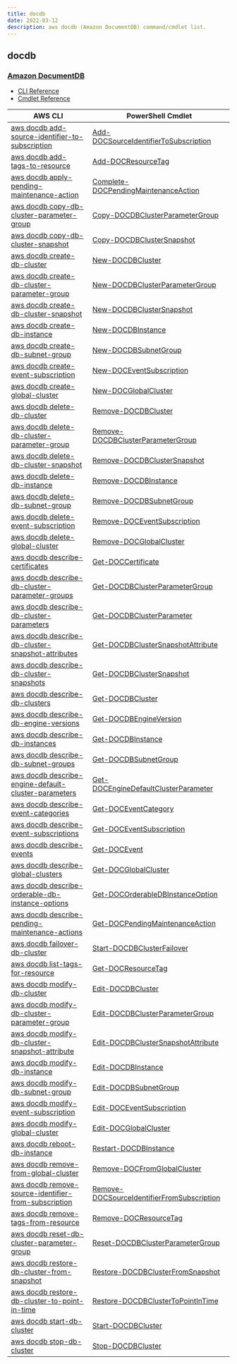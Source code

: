 ```yaml
---
title: docdb
date: 2022-03-12
description: aws docdb (Amazon DocumentDB) command/cmdlet list.
---
```


## docdb

### [Amazon DocumentDB](https://aws.amazon.com/documentdb/)

* [CLI Reference](https://docs.aws.amazon.com/cli/latest/reference/docdb/index.html)
* [Cmdlet Reference](https://docs.aws.amazon.com/powershell/latest/reference/items/Amazon_DocumentDB_cmdlets.html)

|AWS CLI|PowerShell Cmdlet|
|----|----|
|[aws docdb add-source-identifier-to-subscription](https://docs.aws.amazon.com/cli/latest/reference/docdb/add-source-identifier-to-subscription.html)|[Add-DOCSourceIdentifierToSubscription](https://docs.aws.amazon.com/powershell/latest/reference/items/Add-DOCSourceIdentifierToSubscription.html)|
|[aws docdb add-tags-to-resource](https://docs.aws.amazon.com/cli/latest/reference/docdb/add-tags-to-resource.html)|[Add-DOCResourceTag](https://docs.aws.amazon.com/powershell/latest/reference/items/Add-DOCResourceTag.html)|
|[aws docdb apply-pending-maintenance-action](https://docs.aws.amazon.com/cli/latest/reference/docdb/apply-pending-maintenance-action.html)|[Complete-DOCPendingMaintenanceAction](https://docs.aws.amazon.com/powershell/latest/reference/items/Complete-DOCPendingMaintenanceAction.html)|
|[aws docdb copy-db-cluster-parameter-group](https://docs.aws.amazon.com/cli/latest/reference/docdb/copy-db-cluster-parameter-group.html)|[Copy-DOCDBClusterParameterGroup](https://docs.aws.amazon.com/powershell/latest/reference/items/Copy-DOCDBClusterParameterGroup.html)|
|[aws docdb copy-db-cluster-snapshot](https://docs.aws.amazon.com/cli/latest/reference/docdb/copy-db-cluster-snapshot.html)|[Copy-DOCDBClusterSnapshot](https://docs.aws.amazon.com/powershell/latest/reference/items/Copy-DOCDBClusterSnapshot.html)|
|[aws docdb create-db-cluster](https://docs.aws.amazon.com/cli/latest/reference/docdb/create-db-cluster.html)|[New-DOCDBCluster](https://docs.aws.amazon.com/powershell/latest/reference/items/New-DOCDBCluster.html)|
|[aws docdb create-db-cluster-parameter-group](https://docs.aws.amazon.com/cli/latest/reference/docdb/create-db-cluster-parameter-group.html)|[New-DOCDBClusterParameterGroup](https://docs.aws.amazon.com/powershell/latest/reference/items/New-DOCDBClusterParameterGroup.html)|
|[aws docdb create-db-cluster-snapshot](https://docs.aws.amazon.com/cli/latest/reference/docdb/create-db-cluster-snapshot.html)|[New-DOCDBClusterSnapshot](https://docs.aws.amazon.com/powershell/latest/reference/items/New-DOCDBClusterSnapshot.html)|
|[aws docdb create-db-instance](https://docs.aws.amazon.com/cli/latest/reference/docdb/create-db-instance.html)|[New-DOCDBInstance](https://docs.aws.amazon.com/powershell/latest/reference/items/New-DOCDBInstance.html)|
|[aws docdb create-db-subnet-group](https://docs.aws.amazon.com/cli/latest/reference/docdb/create-db-subnet-group.html)|[New-DOCDBSubnetGroup](https://docs.aws.amazon.com/powershell/latest/reference/items/New-DOCDBSubnetGroup.html)|
|[aws docdb create-event-subscription](https://docs.aws.amazon.com/cli/latest/reference/docdb/create-event-subscription.html)|[New-DOCEventSubscription](https://docs.aws.amazon.com/powershell/latest/reference/items/New-DOCEventSubscription.html)|
|[aws docdb create-global-cluster](https://docs.aws.amazon.com/cli/latest/reference/docdb/create-global-cluster.html)|[New-DOCGlobalCluster](https://docs.aws.amazon.com/powershell/latest/reference/items/New-DOCGlobalCluster.html)|
|[aws docdb delete-db-cluster](https://docs.aws.amazon.com/cli/latest/reference/docdb/delete-db-cluster.html)|[Remove-DOCDBCluster](https://docs.aws.amazon.com/powershell/latest/reference/items/Remove-DOCDBCluster.html)|
|[aws docdb delete-db-cluster-parameter-group](https://docs.aws.amazon.com/cli/latest/reference/docdb/delete-db-cluster-parameter-group.html)|[Remove-DOCDBClusterParameterGroup](https://docs.aws.amazon.com/powershell/latest/reference/items/Remove-DOCDBClusterParameterGroup.html)|
|[aws docdb delete-db-cluster-snapshot](https://docs.aws.amazon.com/cli/latest/reference/docdb/delete-db-cluster-snapshot.html)|[Remove-DOCDBClusterSnapshot](https://docs.aws.amazon.com/powershell/latest/reference/items/Remove-DOCDBClusterSnapshot.html)|
|[aws docdb delete-db-instance](https://docs.aws.amazon.com/cli/latest/reference/docdb/delete-db-instance.html)|[Remove-DOCDBInstance](https://docs.aws.amazon.com/powershell/latest/reference/items/Remove-DOCDBInstance.html)|
|[aws docdb delete-db-subnet-group](https://docs.aws.amazon.com/cli/latest/reference/docdb/delete-db-subnet-group.html)|[Remove-DOCDBSubnetGroup](https://docs.aws.amazon.com/powershell/latest/reference/items/Remove-DOCDBSubnetGroup.html)|
|[aws docdb delete-event-subscription](https://docs.aws.amazon.com/cli/latest/reference/docdb/delete-event-subscription.html)|[Remove-DOCEventSubscription](https://docs.aws.amazon.com/powershell/latest/reference/items/Remove-DOCEventSubscription.html)|
|[aws docdb delete-global-cluster](https://docs.aws.amazon.com/cli/latest/reference/docdb/delete-global-cluster.html)|[Remove-DOCGlobalCluster](https://docs.aws.amazon.com/powershell/latest/reference/items/Remove-DOCGlobalCluster.html)|
|[aws docdb describe-certificates](https://docs.aws.amazon.com/cli/latest/reference/docdb/describe-certificates.html)|[Get-DOCCertificate](https://docs.aws.amazon.com/powershell/latest/reference/items/Get-DOCCertificate.html)|
|[aws docdb describe-db-cluster-parameter-groups](https://docs.aws.amazon.com/cli/latest/reference/docdb/describe-db-cluster-parameter-groups.html)|[Get-DOCDBClusterParameterGroup](https://docs.aws.amazon.com/powershell/latest/reference/items/Get-DOCDBClusterParameterGroup.html)|
|[aws docdb describe-db-cluster-parameters](https://docs.aws.amazon.com/cli/latest/reference/docdb/describe-db-cluster-parameters.html)|[Get-DOCDBClusterParameter](https://docs.aws.amazon.com/powershell/latest/reference/items/Get-DOCDBClusterParameter.html)|
|[aws docdb describe-db-cluster-snapshot-attributes](https://docs.aws.amazon.com/cli/latest/reference/docdb/describe-db-cluster-snapshot-attributes.html)|[Get-DOCDBClusterSnapshotAttribute](https://docs.aws.amazon.com/powershell/latest/reference/items/Get-DOCDBClusterSnapshotAttribute.html)|
|[aws docdb describe-db-cluster-snapshots](https://docs.aws.amazon.com/cli/latest/reference/docdb/describe-db-cluster-snapshots.html)|[Get-DOCDBClusterSnapshot](https://docs.aws.amazon.com/powershell/latest/reference/items/Get-DOCDBClusterSnapshot.html)|
|[aws docdb describe-db-clusters](https://docs.aws.amazon.com/cli/latest/reference/docdb/describe-db-clusters.html)|[Get-DOCDBCluster](https://docs.aws.amazon.com/powershell/latest/reference/items/Get-DOCDBCluster.html)|
|[aws docdb describe-db-engine-versions](https://docs.aws.amazon.com/cli/latest/reference/docdb/describe-db-engine-versions.html)|[Get-DOCDBEngineVersion](https://docs.aws.amazon.com/powershell/latest/reference/items/Get-DOCDBEngineVersion.html)|
|[aws docdb describe-db-instances](https://docs.aws.amazon.com/cli/latest/reference/docdb/describe-db-instances.html)|[Get-DOCDBInstance](https://docs.aws.amazon.com/powershell/latest/reference/items/Get-DOCDBInstance.html)|
|[aws docdb describe-db-subnet-groups](https://docs.aws.amazon.com/cli/latest/reference/docdb/describe-db-subnet-groups.html)|[Get-DOCDBSubnetGroup](https://docs.aws.amazon.com/powershell/latest/reference/items/Get-DOCDBSubnetGroup.html)|
|[aws docdb describe-engine-default-cluster-parameters](https://docs.aws.amazon.com/cli/latest/reference/docdb/describe-engine-default-cluster-parameters.html)|[Get-DOCEngineDefaultClusterParameter](https://docs.aws.amazon.com/powershell/latest/reference/items/Get-DOCEngineDefaultClusterParameter.html)|
|[aws docdb describe-event-categories](https://docs.aws.amazon.com/cli/latest/reference/docdb/describe-event-categories.html)|[Get-DOCEventCategory](https://docs.aws.amazon.com/powershell/latest/reference/items/Get-DOCEventCategory.html)|
|[aws docdb describe-event-subscriptions](https://docs.aws.amazon.com/cli/latest/reference/docdb/describe-event-subscriptions.html)|[Get-DOCEventSubscription](https://docs.aws.amazon.com/powershell/latest/reference/items/Get-DOCEventSubscription.html)|
|[aws docdb describe-events](https://docs.aws.amazon.com/cli/latest/reference/docdb/describe-events.html)|[Get-DOCEvent](https://docs.aws.amazon.com/powershell/latest/reference/items/Get-DOCEvent.html)|
|[aws docdb describe-global-clusters](https://docs.aws.amazon.com/cli/latest/reference/docdb/describe-global-clusters.html)|[Get-DOCGlobalCluster](https://docs.aws.amazon.com/powershell/latest/reference/items/Get-DOCGlobalCluster.html)|
|[aws docdb describe-orderable-db-instance-options](https://docs.aws.amazon.com/cli/latest/reference/docdb/describe-orderable-db-instance-options.html)|[Get-DOCOrderableDBInstanceOption](https://docs.aws.amazon.com/powershell/latest/reference/items/Get-DOCOrderableDBInstanceOption.html)|
|[aws docdb describe-pending-maintenance-actions](https://docs.aws.amazon.com/cli/latest/reference/docdb/describe-pending-maintenance-actions.html)|[Get-DOCPendingMaintenanceAction](https://docs.aws.amazon.com/powershell/latest/reference/items/Get-DOCPendingMaintenanceAction.html)|
|[aws docdb failover-db-cluster](https://docs.aws.amazon.com/cli/latest/reference/docdb/failover-db-cluster.html)|[Start-DOCDBClusterFailover](https://docs.aws.amazon.com/powershell/latest/reference/items/Start-DOCDBClusterFailover.html)|
|[aws docdb list-tags-for-resource](https://docs.aws.amazon.com/cli/latest/reference/docdb/list-tags-for-resource.html)|[Get-DOCResourceTag](https://docs.aws.amazon.com/powershell/latest/reference/items/Get-DOCResourceTag.html)|
|[aws docdb modify-db-cluster](https://docs.aws.amazon.com/cli/latest/reference/docdb/modify-db-cluster.html)|[Edit-DOCDBCluster](https://docs.aws.amazon.com/powershell/latest/reference/items/Edit-DOCDBCluster.html)|
|[aws docdb modify-db-cluster-parameter-group](https://docs.aws.amazon.com/cli/latest/reference/docdb/modify-db-cluster-parameter-group.html)|[Edit-DOCDBClusterParameterGroup](https://docs.aws.amazon.com/powershell/latest/reference/items/Edit-DOCDBClusterParameterGroup.html)|
|[aws docdb modify-db-cluster-snapshot-attribute](https://docs.aws.amazon.com/cli/latest/reference/docdb/modify-db-cluster-snapshot-attribute.html)|[Edit-DOCDBClusterSnapshotAttribute](https://docs.aws.amazon.com/powershell/latest/reference/items/Edit-DOCDBClusterSnapshotAttribute.html)|
|[aws docdb modify-db-instance](https://docs.aws.amazon.com/cli/latest/reference/docdb/modify-db-instance.html)|[Edit-DOCDBInstance](https://docs.aws.amazon.com/powershell/latest/reference/items/Edit-DOCDBInstance.html)|
|[aws docdb modify-db-subnet-group](https://docs.aws.amazon.com/cli/latest/reference/docdb/modify-db-subnet-group.html)|[Edit-DOCDBSubnetGroup](https://docs.aws.amazon.com/powershell/latest/reference/items/Edit-DOCDBSubnetGroup.html)|
|[aws docdb modify-event-subscription](https://docs.aws.amazon.com/cli/latest/reference/docdb/modify-event-subscription.html)|[Edit-DOCEventSubscription](https://docs.aws.amazon.com/powershell/latest/reference/items/Edit-DOCEventSubscription.html)|
|[aws docdb modify-global-cluster](https://docs.aws.amazon.com/cli/latest/reference/docdb/modify-global-cluster.html)|[Edit-DOCGlobalCluster](https://docs.aws.amazon.com/powershell/latest/reference/items/Edit-DOCGlobalCluster.html)|
|[aws docdb reboot-db-instance](https://docs.aws.amazon.com/cli/latest/reference/docdb/reboot-db-instance.html)|[Restart-DOCDBInstance](https://docs.aws.amazon.com/powershell/latest/reference/items/Restart-DOCDBInstance.html)|
|[aws docdb remove-from-global-cluster](https://docs.aws.amazon.com/cli/latest/reference/docdb/remove-from-global-cluster.html)|[Remove-DOCFromGlobalCluster](https://docs.aws.amazon.com/powershell/latest/reference/items/Remove-DOCFromGlobalCluster.html)|
|[aws docdb remove-source-identifier-from-subscription](https://docs.aws.amazon.com/cli/latest/reference/docdb/remove-source-identifier-from-subscription.html)|[Remove-DOCSourceIdentifierFromSubscription](https://docs.aws.amazon.com/powershell/latest/reference/items/Remove-DOCSourceIdentifierFromSubscription.html)|
|[aws docdb remove-tags-from-resource](https://docs.aws.amazon.com/cli/latest/reference/docdb/remove-tags-from-resource.html)|[Remove-DOCResourceTag](https://docs.aws.amazon.com/powershell/latest/reference/items/Remove-DOCResourceTag.html)|
|[aws docdb reset-db-cluster-parameter-group](https://docs.aws.amazon.com/cli/latest/reference/docdb/reset-db-cluster-parameter-group.html)|[Reset-DOCDBClusterParameterGroup](https://docs.aws.amazon.com/powershell/latest/reference/items/Reset-DOCDBClusterParameterGroup.html)|
|[aws docdb restore-db-cluster-from-snapshot](https://docs.aws.amazon.com/cli/latest/reference/docdb/restore-db-cluster-from-snapshot.html)|[Restore-DOCDBClusterFromSnapshot](https://docs.aws.amazon.com/powershell/latest/reference/items/Restore-DOCDBClusterFromSnapshot.html)|
|[aws docdb restore-db-cluster-to-point-in-time](https://docs.aws.amazon.com/cli/latest/reference/docdb/restore-db-cluster-to-point-in-time.html)|[Restore-DOCDBClusterToPointInTime](https://docs.aws.amazon.com/powershell/latest/reference/items/Restore-DOCDBClusterToPointInTime.html)|
|[aws docdb start-db-cluster](https://docs.aws.amazon.com/cli/latest/reference/docdb/start-db-cluster.html)|[Start-DOCDBCluster](https://docs.aws.amazon.com/powershell/latest/reference/items/Start-DOCDBCluster.html)|
|[aws docdb stop-db-cluster](https://docs.aws.amazon.com/cli/latest/reference/docdb/stop-db-cluster.html)|[Stop-DOCDBCluster](https://docs.aws.amazon.com/powershell/latest/reference/items/Stop-DOCDBCluster.html)|

